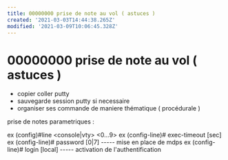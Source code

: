 ```yaml
---
title: 00000000 prise de note au vol ( astuces )
created: '2021-03-03T14:44:38.265Z'
modified: '2021-03-09T10:06:45.328Z'
---
```


# 00000000 prise de note au vol ( astuces )


  - copier coller putty
  - sauvegarde session putty si necessaire
  - organiser ses commande de maniere thématique ( procédurale )

prise de notes parametriques :

ex  (config)#line <console|vty>  <0...9>
ex  (config-line)# exec-timeout <min> [sec]
ex  (config-line)# password [0|7] <mots de passe> ----- mise en place de mdps
ex  (config-line)# login [local]  ----- activation de l'authentification


